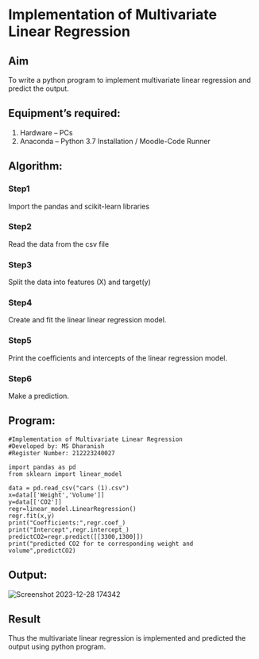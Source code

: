 # Implementation of Multivariate Linear Regression
## Aim
To write a python program to implement multivariate linear regression and predict the output.
## Equipment’s required:
1.	Hardware – PCs
2.	Anaconda – Python 3.7 Installation / Moodle-Code Runner
## Algorithm:
### Step1
Import the pandas and scikit-learn libraries

### Step2
Read the data from the csv file

### Step3
Split the data into features (X) and target(y)

### Step4
Create and fit the linear linear regression model.

### Step5
Print the coefficients and intercepts of the linear regression model.

### Step6
Make a prediction.



## Program:
```
#Implementation of Multivariate Linear Regression
#Developed by: MS Dharanish
#Register Number: 212223240027

import pandas as pd
from sklearn import linear_model

data = pd.read_csv("cars (1).csv")
x=data[['Weight','Volume']]
y=data[['CO2']]
regr=linear_model.LinearRegression()
regr.fit(x,y)
print("Coefficients:",regr.coef_)
print("Intercept",regr.intercept_)
predictCO2=regr.predict([[3300,1300]])
print("predicted CO2 for te corresponding weight and volume",predictCO2)

```
## Output:
![Screenshot 2023-12-28 174342](https://github.com/MSDharanish-23011819/Multivariate-Linear-Regression/assets/147139454/e9d4d51d-44bf-4e14-91ad-a37575fd6d38)





## Result
Thus the multivariate linear regression is implemented and predicted the output using python program.
